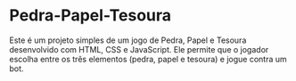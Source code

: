 # Pedra-Papel-Tesoura
Este é um projeto simples de um jogo de Pedra, Papel e Tesoura desenvolvido com HTML, CSS e JavaScript. Ele permite que o jogador escolha entre os três elementos (pedra, papel e tesoura) e jogue contra um bot.
